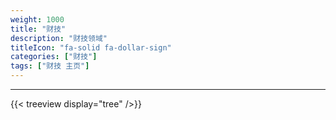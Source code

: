 ```yaml
---
weight: 1000
title: "财技"
description: "财技领域"
titleIcon: "fa-solid fa-dollar-sign"
categories: ["财技"]
tags: ["财技 主页"]
---
```


---

{{< treeview
  display="tree"
/>}}